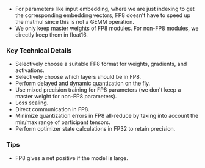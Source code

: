 
- For parameters like input embedding, where we are just indexing to get the corresponding embedding vectors, FP8 doesn't have to speed up the matmul since this is not a GEMM operation.
- We only keep master weights of FP8 modules. For non-FP8 modules, we directly keep them in float16.

### Key Technical Details

- Selectively choose a suitable FP8 format for weights, gradients, and activations.
- Selectively choose which layers should be in FP8.
- Perform delayed and dynamic quantization on the fly.
- Use mixed precision training for FP8 parameters (we don't keep a master weight for non-FP8 parameters).
- Loss scaling.
- Direct communication in FP8.
- Minimize quantization errors in FP8 all-reduce by taking into account the min/max range of participant tensors.
- Perform optimizer state calculations in FP32 to retain precision.


### Tips
- FP8 gives a net positive if the model is large.
